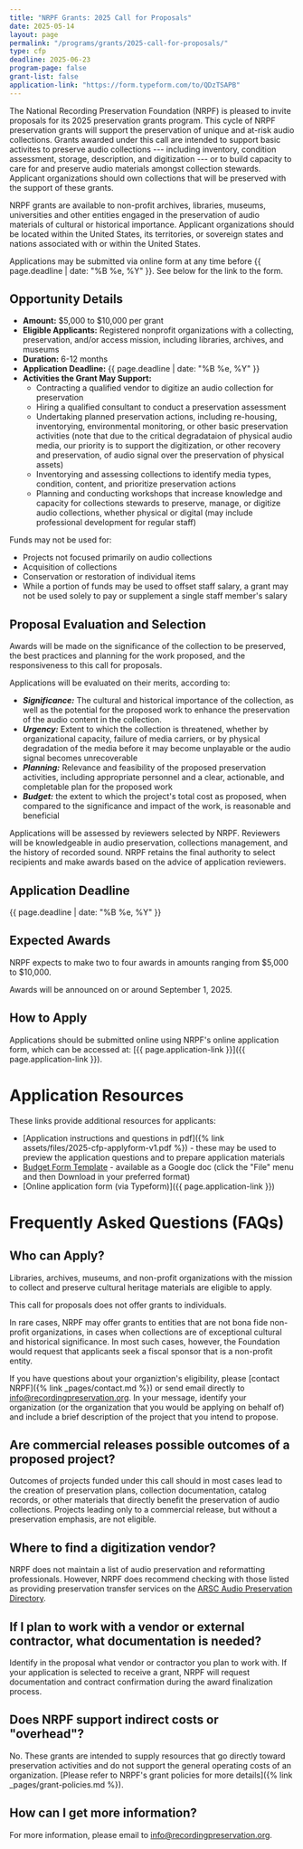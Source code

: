 ```yaml
---
title: "NRPF Grants: 2025 Call for Proposals"
date: 2025-05-14
layout: page
permalink: "/programs/grants/2025-call-for-proposals/"
type: cfp
deadline: 2025-06-23
program-page: false
grant-list: false
application-link: "https://form.typeform.com/to/QDzTSAPB"
---
```


The National Recording Preservation Foundation (NRPF) is pleased to invite proposals for its 2025 preservation grants program.
This cycle of NRPF preservation grants will support the preservation of unique and at-risk audio collections.
Grants awarded under this call are intended to support basic activites to preserve audio collections --- including inventory, condition assessment, storage, description, and digitization --- or to build capacity to care for and preserve audio materials amongst collection stewards. Applicant organizations should own collections that will be preserved with the support of these grants.

NRPF grants are available to non-profit archives, libraries, museums, universities and other entities engaged in the preservation of audio materials of cultural or historical importance.
Applicant organizations should be located within the United States, its territories, or sovereign states and nations associated with or within the United States.

Applications may be submitted via online form at any time before {{ page.deadline | date: "%B %e, %Y" }}. See below for the link to the form.

## Opportunity Details

* **Amount:** $5,000 to $10,000 per grant
* **Eligible Applicants:** Registered nonprofit organizations with a collecting, preservation, and/or access mission, including libraries, archives, and museums
* **Duration:** 6-12 months
* **Application Deadline:** {{ page.deadline | date: "%B %e, %Y" }}
* **Activities the Grant May Support:**
  * Contracting a qualified vendor to digitize an audio collection for preservation
  * Hiring a qualified consultant to conduct a preservation assessment
  * Undertaking planned preservation actions, including re-housing, inventorying, environmental monitoring, or other basic preservation activities (note that due to the critical degradataion of physical audio media, our priority is to support the digitization, or other recovery and preservation, of audio signal over the preservation of physical assets)
  * Inventorying and assessing collections to identify media types, condition, content, and prioritize preservation actions
  * Planning and conducting workshops that increase knowledge and capacity for collections stewards to preserve, manage, or digitize audio collections, whether physical or digital (may include professional development for regular staff)

Funds may not be used for:

* Projects not focused primarily on audio collections
* Acquisition of collections
* Conservation or restoration of individual items
* While a portion of funds may be used to offset staff salary, a grant may not be used solely to pay or supplement a single staff member's salary

## Proposal Evaluation and Selection

Awards will be made on the significance of the collection to be preserved, the best practices and planning for the work proposed, and the responsiveness to this call for proposals.

Applications will be evaluated on their merits, according to:

* ***Significance:*** The cultural and historical importance of the collection, as well as the potential for the proposed work to enhance the preservation of the audio content in the collection.
* ***Urgency:*** Extent to which the collection is threatened, whether by organizational capacity, failure of media carriers, or by physical degradation of the media before it may become unplayable or the audio signal becomes unrecoverable
* ***Planning:*** Relevance and feasibility of the proposed preservation activities, including appropriate personnel and a clear, actionable, and completable plan for the proposed work
* ***Budget:*** the extent to which the project's total cost as proposed, when compared to the significance and impact of the work, is reasonable and beneficial

Applications will be assessed by reviewers selected by NRPF. Reviewers will be knowledgeable in audio preservation, collections management, and the history of recorded sound.
NRPF retains the final authority to select recipients and make awards based on the advice of application reviewers.

## Application Deadline

{{ page.deadline | date: "%B %e, %Y" }}

## Expected Awards

NRPF expects to make two to four awards in amounts ranging from $5,000 to $10,000.

Awards will be announced on or around September 1, 2025.

## How to Apply

Applications should be submitted online using NRPF's online application form, which can be accessed at: [{{ page.application-link }}]({{ page.application-link }}).

# Application Resources

These links provide additional resources for applicants:

* [Application instructions and questions in pdf]({% link assets/files/2025-cfp-applyform-v1.pdf %}) - these may be used to preview the application questions and to prepare application materials
* [Budget Form Template](https://docs.google.com/document/d/186WrgWgucjOoxeZ5aSw7omfsE2Uj_RWTeMDjUeH1Lck/edit?usp=sharing) - available as a Google doc (click the "File" menu and then Download in your preferred format)
* [Online application form (via Typeform)]({{ page.application-link }})

# Frequently Asked Questions (FAQs)

## Who can Apply?

Libraries, archives, museums, and non-profit organizations with the mission to collect and preserve cultural heritage materials are eligible to apply.

This call for proposals does not offer grants to individuals.

In rare cases, NRPF may offer grants to entities that are not bona fide non-profit organizations, in cases when collections are of exceptional cultural and historical significance. In most such cases, however, the Foundation would request that applicants seek a fiscal sponsor that is a non-profit entity.

If you have questions about your organiztion's eligibility, please [contact NRPF]({% link _pages/contact.md %}) or send email directly to [info@recordingpreservation.org](mailto:info@recordingpreservation.org?subject=2025%20NRPF%20Grant%20Information%20Request). In your message, identify your organization (or the organization that you would be applying on behalf of) and include a brief description of the project that you intend to propose.

## Are commercial releases possible outcomes of a proposed project?

Outcomes of projects funded under this call should in most cases lead to the creation of preservation plans, collection documentation, catalog records, or other materials that directly benefit the preservation of audio collections. Projects leading only to a commercial release, but without a preservation emphasis, are not eligible.

## Where to find a digitization vendor?

NRPF does not maintain a list of audio preservation and reformatting professionals.
However, NRPF does recommend checking with those listed as providing preservation transfer services
on the [ARSC Audio Preservation Directory](https://arsc-audio.org/preservation-directory).

## If I plan to work with a vendor or external contractor, what documentation is needed?

Identify in the proposal what vendor or contractor you plan to work with. If your application is selected to receive a grant, NRPF will request documentation and contract confirmation during the award finalization process.

## Does NRPF support indirect costs or "overhead"?

No. These grants are intended to supply resources that go directly toward preservation activities and do not support the general operating costs of an organization.
[Please refer to NRPF's grant policies for more details]({% link _pages/grant-policies.md %}).

## How can I get more information?

For more information, please email to [info@recordingpreservation.org](mailto:info@recordingpreservation.org?subject=2025%20NRPF%20Grant%20Information%20Request).
